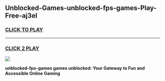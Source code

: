 
## Unblocked-Games-unblocked-fps-games-Play-Free-aj3el
<h3>
<a href="https://premium76.site?title=unblocked-fps-games&ref=21A">CLICK TO PLAY</a></h3>
<hr>

<h3>
<a href="https://premium76.site?title=unblocked-fps-games&ref=21A">CLICK 2 PLAY</a>
  
</h3>

<a href="https://premium76.site?title=unblocked-fps-games&ref=21A"><img src="https://clearcache.store/games.png"></a>


**unblocked-fps-games games unblocked: Your Gateway to Fun and Accessible Online Gaming**
